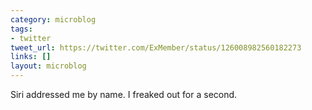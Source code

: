 ```yaml
---
category: microblog
tags:
- twitter
tweet_url: https://twitter.com/ExMember/status/126008982560182273
links: []
layout: microblog
---
```

Siri addressed me by name. I freaked out for a second.
